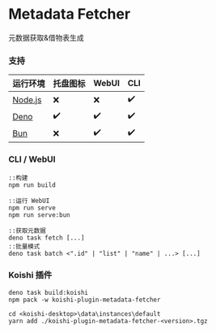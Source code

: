 # Metadata Fetcher

元数据获取&借物表生成  

### 支持
| 运行环境 | 托盘图标 | WebUI | CLI |
| - | - | - | - |
| [Node.js](https://nodejs.org/) | ❌ | ❌ | ✔️ |
| [Deno](https://deno.com/) | ✔️ | ✔️ | ✔️ |
| [Bun](https://bun.com/) | ❌ | ✔️ | ✔️ |

### CLI / WebUI
```batch
::构建
npm run build

::运行 WebUI
npm run serve
npm run serve:bun

::获取元数据
deno task fetch [...]
::批量模式
deno task batch <".id" | "list" | "name" | ...> [...]
```

### Koishi 插件
```batch
deno task build:koishi
npm pack -w koishi-plugin-metadata-fetcher

cd <koishi-desktop>\data\instances\default
yarn add ./koishi-plugin-metadata-fetcher-<version>.tgz
```
